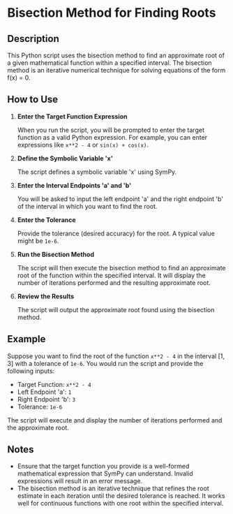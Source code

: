 # Bisection Method for Finding Roots

## Description

This Python script uses the bisection method to find an approximate root of a given mathematical function within a specified interval. The bisection method is an iterative numerical technique for solving equations of the form f(x) = 0.

## How to Use

1. **Enter the Target Function Expression**

   When you run the script, you will be prompted to enter the target function as a valid Python expression. For example, you can enter expressions like `x**2 - 4` or `sin(x) + cos(x)`.

2. **Define the Symbolic Variable 'x'**

   The script defines a symbolic variable 'x' using SymPy.

3. **Enter the Interval Endpoints 'a' and 'b'**

   You will be asked to input the left endpoint 'a' and the right endpoint 'b' of the interval in which you want to find the root.

4. **Enter the Tolerance**

   Provide the tolerance (desired accuracy) for the root. A typical value might be `1e-6`.

5. **Run the Bisection Method**

   The script will then execute the bisection method to find an approximate root of the function within the specified interval. It will display the number of iterations performed and the resulting approximate root.

6. **Review the Results**

   The script will output the approximate root found using the bisection method.

## Example

Suppose you want to find the root of the function `x**2 - 4` in the interval [1, 3] with a tolerance of `1e-6`. You would run the script and provide the following inputs:

- Target Function: `x**2 - 4`
- Left Endpoint 'a': `1`
- Right Endpoint 'b': `3`
- Tolerance: `1e-6`

The script will execute and display the number of iterations performed and the approximate root.

## Notes

- Ensure that the target function you provide is a well-formed mathematical expression that SymPy can understand. Invalid expressions will result in an error message.
- The bisection method is an iterative technique that refines the root estimate in each iteration until the desired tolerance is reached. It works well for continuous functions with one root within the specified interval.
